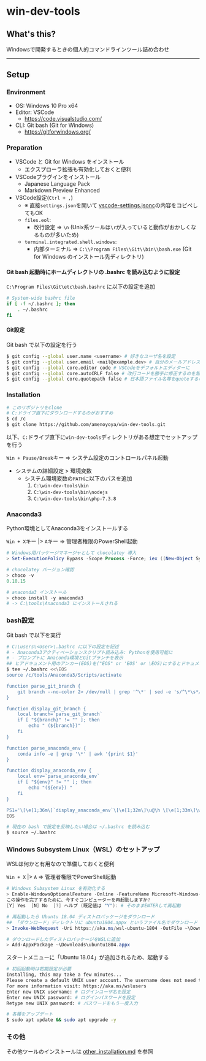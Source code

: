 # win-dev-tools

## What's this?

Windowsで開発するときの個人的コマンドラインツール詰め合わせ

***

## Setup

### Environment
- OS: Windows 10 Pro x64
- Editor: VSCode
    - https://code.visualstudio.com/
- CLI: Git bash (Git for Windows)
    - https://gitforwindows.org/

### Preparation
- VSCode と Git for Windows をインストール
    - エクスプローラ拡張も有効化しておくと便利
- VSCodeプラグインをインストール
    - Japanese Language Pack
    - Markdown Preview Enhanced
- VSCode設定(`Ctrl + ,`)
    - ※ 直接`settings.json`を開いて [vscode-settings.jsonc](./vscode-settings.jsonc)の内容をコピペしてもOK
    - `files.eol`:
        - 改行設定 => `\n` (Unix系ツールは`\r`が入っていると動作がおかしくなるものが多いため)
    - `terminal.integrated.shell.windows`:
        - 内部ターミナル => `C:\\Program Files\\Git\\bin\\bash.exe` (Git for Windows のインストール先ディレクトリ)

#### Git bash 起動時にホームディレクトリの .bashrc を読み込むように設定
`C:\Program Files\Git\etc\bash.bashrc` に以下の設定を追加

```bash
# System-wide bashrc file
if [ -f ~/.bashrc ]; then
    . ~/.bashrc
fi
```

#### Git設定
Git bash で以下の設定を行う

```bash
$ git config --global user.name <username> # 好きなユーザ名を設定
$ git config --global user.email <mail@example.dev> # 自分のメールアドレスを設定
$ git config --global core.editor code # VSCodeをデフォルトエディターに
$ git config --global core.autoCRLF false # 改行コードを勝手に修正するのを無効化
$ git config --global core.quotepath false # 日本語ファイル名等をquoteするのを無効化
```

### Installation
```bash
# このリポジトリをclone
# C:ドライブ直下にダウンロードするのがおすすめ
$ cd /c
$ git clone https://github.com/amenoyoya/win-dev-tools.git
```

以下、`C:`ドライブ直下に`win-dev-tools`ディレクトリがある想定でセットアップを行う

`Win + Pause/Break`キー => システム設定のコントロールパネル起動

- システムの詳細設定 > 環境変数
    - システム環境変数の`PATH`に以下のパスを追加
        1. `C:\win-dev-tools\bin`
        2. `C:\win-dev-tools\bin\nodejs`
        3. `C:\win-dev-tools\bin\php-7.3.8`

### Anaconda3
Python環境としてAnaconda3をインストールする

`Win + X`キー |> `A`キー => 管理者権限のPowerShell起動

```powershell
# Windows用パッケージマネージャとして chocolatey 導入
> Set-ExecutionPolicy Bypass -Scope Process -Force; iex ((New-Object System.Net.WebClient).DownloadString('https://chocolatey.org/install.ps1'))

# chocolatey バージョン確認
> choco -v
0.10.15

# anaconda3 インストール
> choco install -y anaconda3
# -> C:\tools\Anaconda3 にインストールされる
```

### bash設定
Git bash で以下を実行

```bash
# C:\users\<User>\.bashrc に以下の設定を記述
# - Anaconda3アクティベーションスクリプト読み込み: Pythonを使用可能に
# - プロンプトに Anaconda環境とGitブランチを表示
## ヒアドキュメント用のアンカー(EOS)を("EOS" or 'EOS' or \EOS)にするとドキュメント内の変数展開をエスケープしてくれる
$ tee ~/.bashrc <<\EOS
source /c/tools/Anaconda3/Scripts/activate

function parse_git_branch {
    git branch --no-color 2> /dev/null | grep '^\*' | sed -e 's/^\*\s*//'
}

function display_git_branch {
    local branch=`parse_git_branch`
    if [ "${branch}" != "" ]; then
        echo " (${branch})"
    fi
}

function parse_anaconda_env {
    conda info -e | grep '\*' | awk '{print $1}'
}

function display_anaconda_env {
    local env=`parse_anaconda_env`
    if [ "${env}" != "" ]; then
        echo "(${env}) "
    fi
}

PS1='\[\e[1;36m\]`display_anaconda_env`\[\e[1;32m\]\u@\h \[\e[1;33m\]\w\[\e[1;34m\]`display_git_branch`\[\e[0;37m\]\n\$ '
EOS

# 現在の bash で設定を反映したい場合は ~/.bashrc を読み込む
$ source ~/.bashrc
```

### Windows Subsystem Linux（WSL）のセットアップ
WSLは何かと有用なので準備しておくと便利

`Win + X` |> `A` => 管理者権限でPowerShell起動

```powershell
# Windows Subsystem Linux を有効化する
> Enable-WindowsOptionalFeature -Online -FeatureName Microsoft-Windows-Subsystem-Linux
この操作を完了するために、今すぐコンピューターを再起動しますか?
[Y] Yes  [N] No  [?] ヘルプ (既定値は "Y"): # そのままENTERして再起動

# 再起動したら Ubuntu 18.04 ディストロパッケージをダウンロード
## 「ダウンロード」ディレクトリに ubuntu1804.appx というファイル名でダウンロード
> Invoke-WebRequest -Uri https://aka.ms/wsl-ubuntu-1804 -OutFile ~\Downloads\ubuntu1804.appx -UseBasicParsing

# ダウンロードしたディストロパッケージをWSLに追加
> Add-AppxPackage ~\Downloads\ubuntu1804.appx
```

スタートメニューに「Ubuntu 18.04」が追加されるため、起動する

```bash
# 初回起動時は初期設定が必要
Installing, this may take a few minutes...
Please create a default UNIX user account. The username does not need to match your Windows username.
For more information visit: https://aka.ms/wslusers
Enter new UNIX username: # ログインユーザ名を設定
Enter new UNIX password: # ログインパスワードを設定
Retype new UNIX password: # パスワードをもう一度入力

# 各種をアップデート
$ sudo apt update && sudo apt upgrade -y
```

### その他
その他ツールのインストールは [other_installation.md](./other_installation.md) を参照
